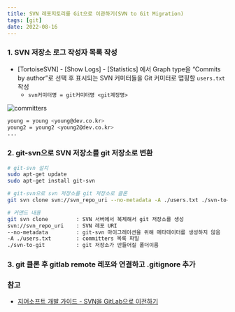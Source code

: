 ```yaml
---
title: SVN 레포지토리를 Git으로 이관하기(SVN to Git Migration)
tags: [git]
date: 2022-08-16
---
```




### 1. SVN 저장소 로그 작성자 목록 작성
  - [TortoiseSVN] - [Show Logs] - [Statistics] 에서 Graph type을 “Commits by author”로 선택 후 표시되는 SVN 커미터들을 Git 커미터로 맵핑할 `users.txt` 작성
    - `svn커미터명 = git커미터명 <git계정명>`

![committers](/images/1660658895447.png)

```bash
young = young <young@dev.co.kr>
young2 = young2 <young2@dev.co.kr>
...
```

### 2. git-svn으로 SVN 저장소를 git 저장소로 변환

```bash
# git-svn 설치
sudo apt-get update
sudo apt-get install git-svn

# git-svn으로 svn 저장소를 git 저장소로 클론
git svn clone svn://svn_repo_uri --no-metadata -A ./users.txt ./svn-to-git
```

```bash
# 커맨드 내용
git svn clone         : SVN 서버에서 복제해서 git 저장소를 생성
svn://svn_repo_uri    : SVN 레포 URI
--no-metadata         : git-svn 마이그레이션을 위해 메타데이터를 생성하지 않음
-A ./users.txt        : committers 목록 파일
./svn-to-git          : git 저장소가 만들어질 폴더이름
```

### 3. git 클론 후 gitlab remote 레포와 연결하고 .gitignore 추가

### 참고

- [지어소프트 개발 가이드 - SVN을 GitLab으로 이전하기](http://developer.gaeasoft.co.kr/development-guide/gitlab/svn-to-gitlab/)






